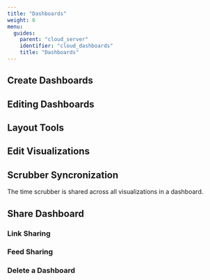 ```yaml
---
title: "Dashboards"
weight: 6
menu:
  guides:
    parent: "cloud_server"
    identifier: "cloud_dashboards"
    title: "Dashboards"
---
```


## Create Dashboards

## Editing Dashboards

## Layout Tools

## Edit Visualizations

## Scrubber Syncronization

The time scrubber is shared across all visualizations in a dashboard.

## Share Dashboard

### Link Sharing

### Feed Sharing

### Delete a Dashboard